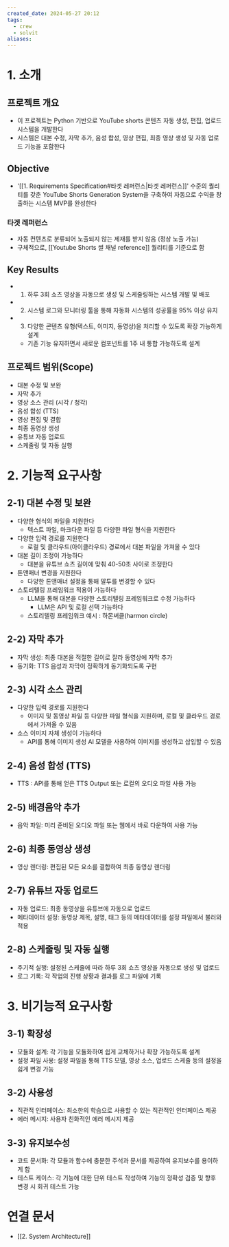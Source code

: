 ```yaml
---
created_date: 2024-05-27 20:12
tags:
  - crew
  - solvit
aliases:
---
```

# 1. 소개

## 프로젝트 개요
- 이 프로젝트는 Python 기반으로 YouTube shorts 콘텐츠 자동 생성, 편집, 업로드 시스템을 개발한다
- 시스템은 대본 수정, 자막 추가, 음성 합성, 영상 편집, 최종 영상 생성 및 자동 업로드 기능을 포함한다

## Objective
- '[[1. Requirements Specification#타겟 레퍼런스|타겟 레퍼런스]]' 수준의 퀄리티를 갖춘 YouTube Shorts Generation System을 구축하여
  자동으로 수익을 창출하는 시스템 MVP를 완성한다
### 타겟 레퍼런스
- 자동 컨텐츠로 분류되어 노출되지 않는 제재를 받지 않음 (정상 노출 가능)
- 구체적으로, [[Youtube Shorts 썰 채널 reference]] 퀄리티를 기준으로 함

## Key Results
- 1) 하루 3회 쇼츠 영상을 자동으로 생성 및 스케줄링하는 시스템 개발 및 배포
- 2) 시스템 로그와 모니터링 툴을 통해 자동화 시스템의 성공률을 95% 이상 유지
- 3) 다양한 콘텐츠 유형(텍스트, 이미지, 동영상)을 처리할 수 있도록 확장 가능하게 설계
	- 기존 기능 유지하면서 새로운 컴포넌트를 1주 내 통합 가능하도록 설계

## 프로젝트 범위(Scope)
- 대본 수정 및 보완
- 자막 추가
- 영상 소스 관리 (시각 / 청각)
- 음성 합성 (TTS)
- 영상 편집 및 결합
- 최종 동영상 생성
- 유튜브 자동 업로드
- 스케줄링 및 자동 실행

# 2. 기능적 요구사항

## 2-1) 대본 수정 및 보완
- 다양한 형식의 파일을 지원한다
	- 텍스트 파일, 마크다운 파일 등 다양한 파일 형식을 지원한다
- 다양한 입력 경로를 지원한다
	- 로컬 및 클라우드(아이클라우드) 경로에서 대본 파일을 가져올 수 있다
- 대본 길이 조정이 가능하다
	- 대본을 유튜브 쇼츠 길이에 맞춰 40-50초 사이로 조정한다
- 톤앤매너 변경을 지원한다
	- 다양한 톤앤매너 설정을 통해 말투를 변경할 수 있다
- 스토리텔링 프레임워크 적용이 가능하다
	- LLM을 통해 대본을 다양한 스토리텔링 프레임워크로 수정 가능하다
		- LLM은 API 및 로컬 선택 가능하다
	- 스토리텔링 프레임워크 예시 : 하몬써클(harmon circle)

## 2-2) 자막 추가
- 자막 생성: 최종 대본을 적절한 길이로 잘라 동영상에 자막 추가
- 동기화: TTS 음성과 자막이 정확하게 동기화되도록 구현

## 2-3) 시각 소스 관리
- 다양한 입력 경로를 지원한다
	- 이미지 및 동영상 파일 등 다양한 파일 형식을 지원하며,
	  로컬 및 클라우드 경로에서 가져올 수 있음
- 소스 이미지 자체 생성이 가능하다
	- API를 통해 이미지 생성 AI 모델을 사용하여 이미지를 생성하고 삽입할 수 있음

## 2-4) 음성 합성 (TTS)
- TTS : API를 통해 얻은 TTS Output 또는 로컬의 오디오 파일 사용 가능

## 2-5) 배경음악 추가
- 음악 파일: 미리 준비된 오디오 파일 또는 웹에서 바로 다운하여 사용 가능

## 2-6) 최종 동영상 생성
- 영상 렌더링: 편집된 모든 요소를 결합하여 최종 동영상 렌더링

## 2-7) 유튜브 자동 업로드
- 자동 업로드: 최종 동영상을 유튜브에 자동으로 업로드
- 메타데이터 설정: 동영상 제목, 설명, 태그 등의 메타데이터를 설정 파일에서 불러와 적용

## 2-8) 스케줄링 및 자동 실행
- 주기적 실행: 설정된 스케줄에 따라 하루 3회 쇼츠 영상을 자동으로 생성 및 업로드
- 로그 기록: 각 작업의 진행 상황과 결과를 로그 파일에 기록

# 3. 비기능적 요구사항

## 3-1) 확장성
- 모듈화 설계: 각 기능을 모듈화하여 쉽게 교체하거나 확장 가능하도록 설계
- 설정 파일 사용: 설정 파일을 통해 TTS 모델, 영상 소스, 업로드 스케줄 등의 설정을 쉽게 변경 가능

## 3-2) 사용성
- 직관적 인터페이스: 최소한의 학습으로 사용할 수 있는 직관적인 인터페이스 제공
- 에러 메시지: 사용자 친화적인 에러 메시지 제공

## 3-3) 유지보수성
- 코드 문서화: 각 모듈과 함수에 충분한 주석과 문서를 제공하여 유지보수를 용이하게 함
- 테스트 케이스: 각 기능에 대한 단위 테스트 작성하여 기능의 정확성 검증 및 향후 변경 시 회귀 테스트 가능

# 연결 문서
- [[2. System Architecture]]